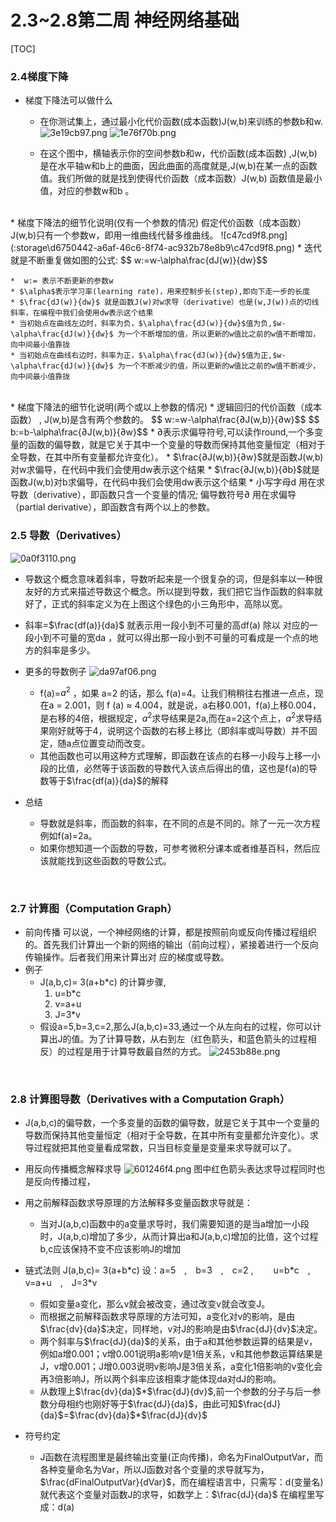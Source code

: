 # 2.3~2.8第二周 神经网络基础
[TOC]

### 2.4梯度下降
* 梯度下降法可以做什么
	* 在你测试集上，通过最小化代价函数(成本函数)J(w,b)来训练的参数b和w.
		![3e19cb97.png](:storage\d6750442-a6af-46c6-8f74-ac932b78e8b9\3e19cb97.png)
		![1e76f70b.png](:storage\d6750442-a6af-46c6-8f74-ac932b78e8b9\1e76f70b.png)

	* 在这个图中，横轴表示你的空间参数b和w，代价函数(成本函数) ,J(w,b)是在水平轴w和b上的曲面，因此曲面的高度就是,J(w,b)在某一点的函数值。我们所做的就是找到使得代价函数（成本函数）J(w,b) 函数值是最小值，对应的参数w和b 。
<br>
* 梯度下降法的细节化说明(仅有一个参数的情况)
	假定代价函数（成本函数）J(w,b)只有一个参数w，即用一维曲线代替多维曲线。
	![c47cd9f8.png](:storage\d6750442-a6af-46c6-8f74-ac932b78e8b9\c47cd9f8.png)
	* 迭代就是不断重复做如图的公式:
		$$ w:=w-\alpha\frac{dJ(w)}{dw}$$
		
	*  w:= 表示不断更新的参数w
	* $\alpha$表示学习率(learning rate)，用来控制步长(step),即向下走一步的长度
	* $\frac{dJ(w)}{dw}$ 就是函数J(w)对w求导（derivative）也是(w,J(w))点的切线斜率，在编程中我们会使用dw表示这个结果
	* 当初始点在曲线左边时，斜率为负，$\alpha\frac{dJ(w)}{dw}$值为负,$w-\alpha\frac{dJ(w)}{dw}$ 为一个不断增加的值，所以更新的w值比之前的w值不断增加，向中间最小值靠拢
	* 当初始点在曲线右边时，斜率为正，$\alpha\frac{dJ(w)}{dw}$值为正,$w-\alpha\frac{dJ(w)}{dw}$ 为一个不断减少的值，所以更新的w值比之前的w值不断减少，向中间最小值靠拢
<br>
* 梯度下降法的细节化说明(两个或以上参数的情况)
	* 逻辑回归的代价函数（成本函数） , J(w,b)是含有两个参数的。
	$$ w:=w-\alpha\frac{∂J(w,b)}{∂w}$$
	$$ b:=b-\alpha\frac{∂J(w,b)}{∂w}$$
	* ∂表示求偏导符号,可以读作round,一个多变量的函数的偏导数，就是它关于其中一个变量的导数而保持其他变量恒定（相对于全导数，在其中所有变量都允许变化）。
	* $\frac{∂J(w,b)}{∂w}$就是函数J(w,b)对w求偏导，在代码中我们会使用dw表示这个结果
	* $\frac{∂J(w,b)}{∂b}$就是函数J(w,b)对b求偏导，在代码中我们会使用dw表示这个结果
	* 小写字母d 用在求导数（derivative），即函数只含一个变量的情况; 偏导数符号∂ 用在求偏导（partial derivative），即函数含有两个以上的参数。
<br>

### 2.5 导数（Derivatives）
![0a0f3110.png](:storage\d6750442-a6af-46c6-8f74-ac932b78e8b9\0a0f3110.png)
*	导数这个概念意味着斜率，导数听起来是一个很复杂的词，但是斜率以一种很友好的方式来描述导数这个概念。所以提到导数，我们把它当作函数的斜率就好了，正式的斜率定义为在上图这个绿色的小三角形中，高除以宽。
*	斜率=$\frac{df(a)}{da}$ 就表示用一段小到不可量的高df(a) 除以 对应的一段小到不可量的宽da ，就可以得出那一段小到不可量的可看成是一个点的地方的斜率是多少。

* 更多的导数例子
 ![da97af06.png](:storage\d6750442-a6af-46c6-8f74-ac932b78e8b9\da97af06.png)
 	* f(a)=$a^2$ ，如果 a=2 的话，那么 f(a)=4。让我们稍稍往右推进一点点，现在a = 2.001，则 f (a) ≈ 4.004，就是说，a右移0.001，f(a)上移0.004，是右移的4倍，根据规定，$a^2$求导结果是2a,而在a=2这个点上，$a^2$求导结果刚好就等于4，说明这个函数的右移上移比（即斜率或叫导数）并不固定，随a点位置变动而改变。
 	* 其他函数也可以用这种方式理解，即函数在该点的右移一小段与上移一小段的比值，必然等于该函数的导数代入该点后得出的值，这也是f(a)的导数等于$\frac{df(a)}{da}$的解释

* 总结
	* 导数就是斜率，而函数的斜率，在不同的点是不同的。除了一元一次方程例如f(a)=2a。
	* 如果你想知道一个函数的导数，可参考微积分课本或者维基百科，然后应该就能找到这些函数的导数公式。

<br>

### 2.7 计算图（Computation Graph）
* 前向传播
 可以说，一个神经网络的计算，都是按照前向或反向传播过程组织的。首先我们计算出一个新的网络的输出（前向过程），紧接着进行一个反向传输操作。后者我们用来计算出对
应的梯度或导数。
* 例子
	* J(a,b,c)= 3(a+b\*c) 的计算步骤,
		1. u=b\*c
		2. v=a+u
		3. J=3\*v
	* 假设a=5,b=3,c=2,那么J(a,b,c)=33,通过一个从左向右的过程，你可以计算出J的值。为了计算导数，从右到左（红色箭头，和蓝色箭头的过程相反）的过程是用于计算导数最自然的方式。
	![2453b88e.png](:storage\d6750442-a6af-46c6-8f74-ac932b78e8b9\2453b88e.png)

<br>

### 2.8 计算图导数（Derivatives with a Computation Graph）
* J(a,b,c)的偏导数，一个多变量的函数的偏导数，就是它关于其中一个变量的导数而保持其他变量恒定（相对于全导数，在其中所有变量都允许变化）。求导过程就把其他变量看成常数，只当目标变量是变量来求导就可以了。
* 用反向传播概念解释求导
	![601246f4.png](:storage\d6750442-a6af-46c6-8f74-ac932b78e8b9\601246f4.png)
	图中红色箭头表达求导过程同时也是反向传播过程，
	
* 用之前解释函数求导原理的方法解释多变量函数求导就是：
	* 当对J(a,b,c)函数中的a变量求导时，我们需要知道的是当a增加一小段时，J(a,b,c)增加了多少，从而计算出a和J(a,b,c)增加的比值，这个过程b,c应该保持不变不应该影响J的增加
* 链式法则
	J(a,b,c)= 3(a+b\*c) 
	设：a=5　,　b=3　,　c=2  ,
	　　u=b\*c　,　v=a+u　,　J=3\*v
	* 假如变量a变化，那么v就会被改变，通过改变v就会改变J。
	* 而根据之前解释函数求导原理的方法可知，a变化对v的影响，是由$\frac{dv}{da}$决定，同样地，v对J的影响是由$\frac{dJ}{dv}$决定。
	* 两个斜率与$\frac{dJ}{da}$的关系，由于a和其他参数运算的结果是v，例如a增0.001；v增0.001说明a影响v是1倍关系，v和其他参数运算结果是J，v增0.001；J增0.003说明v影响J是3倍关系，a变化1倍影响的v变化会再3倍影响J，所以两个斜率应该相乘才能体现da对dJ的影响。
	* 从数理上$\frac{dv}{da}$\*$\frac{dJ}{dv}$,前一个参数的分子与后一参数分母相约也刚好等于$\frac{dJ}{da}$，由此可知$\frac{dJ}{da}$=$\frac{dv}{da}$\*$\frac{dJ}{dv}$

* 符号约定
	* J函数在流程图里是最终输出变量(正向传播)，命名为FinalOutputVar，而各种变量命名为Var，所以J函数对各个变量的求导就写为，$\frac{dFinalOutputVar}{dVar}$，而在编程语言中，只需写：d(变量名) 就代表这个变量对函数J的求导，如数学上：$\frac{dJ}{da}$ 在编程里写成：d(a)
	
	



<!--stackedit_data:
eyJoaXN0b3J5IjpbLTY3MTgxNTI2Ml19
-->